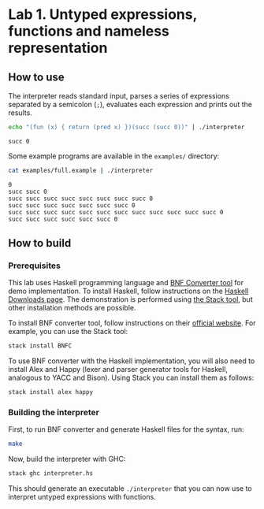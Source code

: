 # Lab 1. Untyped expressions, functions and nameless representation

## How to use

The interpreter reads standard input, parses a series of expressions separated by a semicolon (`;`), evaluates each expression and prints out the results.

```sh
echo "(fun (x) { return (pred x) })(succ (succ 0))" | ./interpreter
```
```
succ 0
```

Some example programs are available in the `examples/` directory:

```sh
cat examples/full.example | ./interpreter
```
```
0
succ succ 0
succ succ succ succ succ succ succ succ 0
succ succ succ succ succ succ succ 0
succ succ succ succ succ succ succ succ succ succ succ succ 0
succ succ succ succ succ succ 0
```

## How to build

### Prerequisites

This lab uses Haskell programming language and [BNF Converter tool](http://bnfc.digitalgrammars.com) for demo implementation.
To install Haskell, follow instructions on the [Haskell Downloads page](https://www.haskell.org/downloads/). The demonstration is performed using [the Stack tool](https://docs.haskellstack.org), but other installation methods are possible.

To install BNF converter tool, follow instructions on their [official website](http://bnfc.digitalgrammars.com). For example, you can use the Stack tool:

```sh
stack install BNFC
```

To use BNF converter with the Haskell implementation, you will also need to install Alex and Happy (lexer and parser generator tools for Haskell, analogous to YACC and Bison). Using Stack you can install them as follows:

```sh
stack install alex happy
```

### Building the interpreter

First, to run BNF converter and generate Haskell files for the syntax, run:

```sh
make
```

Now, build the interpreter with GHC:

```sh
stack ghc interpreter.hs
```

This should generate an executable `./interpreter` that you can now use to interpret untyped expressions with functions.
